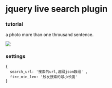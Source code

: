 jquery live search plugin
=========================

### tutorial

a photo more than one throusand sentence.

![](screenshot.png)


### settings

```
{
  search_url: '搜索的url,返回json数组' ,
  fire_min_len: '触发搜索的最小长度'
}
```
